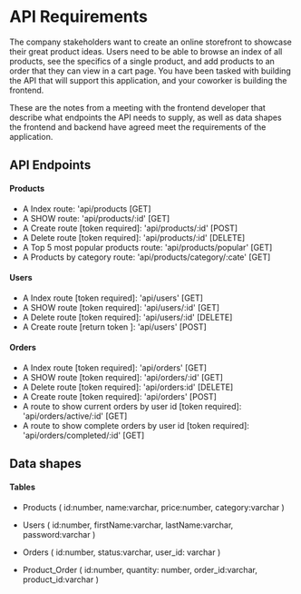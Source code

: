 # API Requirements
The company stakeholders want to create an online storefront to showcase their great product ideas. Users need to be able to browse an index of all products, see the specifics of a single product, and add products to an order that they can view in a cart page. You have been tasked with building the API that will support this application, and your coworker is building the frontend.

These are the notes from a meeting with the frontend developer that describe what endpoints the API needs to supply, as well as data shapes the frontend and backend have agreed meet the requirements of the application. 

## API Endpoints
#### Products
- A Index route: 'api/products [GET]
- A SHOW route: 'api/products/:id' [GET]
- A Create route [token required]: 'api/products/:id' [POST]
- A Delete route [token required]: 'api/products/:id' [DELETE]
- A Top 5 most popular products  route: 'api/products/popular' [GET]
- A Products by category route: 'api/products/category/:cate' [GET]


#### Users
- A Index route [token required]: 'api/users' [GET]
- A SHOW route [token required]: 'api/users/:id' [GET]
- A Delete route [token required]: 'api/users/:id' [DELETE]
- A Create route [return token ]: 'api/users' [POST]

#### Orders
- A Index route [token required]: 'api/orders' [GET]
- A SHOW route [token required]: 'api/orders/:id' [GET]
- A Delete route [token required]: 'api/orders:id' [DELETE]
- A Create route [token required]: 'api/orders' [POST]
- A route to show current orders by user id [token required]: 'api/orders/active/:id' [GET]
- A route to show complete orders by user id [token required]: 'api/orders/completed/:id' [GET]


## Data shapes
#### Tables
- Products (
    id:number,
    name:varchar, 
    price:number, 
    category:varchar
    )

- Users (
    id:number, 
    firstName:varchar, 
    lastName:varchar, 
    password:varchar
    )

- Orders (
    id:number, 
    status:varchar, 
    user_id: varchar
    )

- Product_Order (
    id:number, 
    quantity: number, 
    order_id:varchar, 
    product_id:varchar
    )
